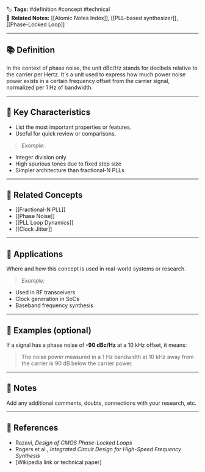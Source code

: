 🏷️ **Tags:** #definition #concept #technical  
🔗 **Related Notes:** [[Atomic Notes Index]], [[PLL-based synthesizer]], [[Phase-Locked Loop]]

---

## 📚 Definition  
In the context of phase noise, the unit dBc/Hz stands for decibels relative to the carrier per Hertz. It's a unit used to express how much power noise power exists in a certain frequency offset from the carrier signal, normalized per 1 Hz of bandwidth.


---

## 🧠 Key Characteristics  
- List the most important properties or features.
- Useful for quick review or comparisons.

> *Example:*  
- Integer division only  
- High spurious tones due to fixed step size  
- Simpler architecture than fractional-N PLLs

---

## 🔁 Related Concepts  
- [[Fractional-N PLL]]  
- [[Phase Noise]]  
- [[PLL Loop Dynamics]]  
- [[Clock Jitter]]

---

## 📖 Applications  
Where and how this concept is used in real-world systems or research.

> *Example:*  
- Used in RF transceivers  
- Clock generation in SoCs  
- Baseband frequency synthesis

---

## 🧩 Examples (optional)  
If a signal has a phase noise of **-90 dBc/Hz** at a 10 kHz offset, it means:
> The noise power measured in a 1 Hz bandwidth at 10 kHz away from the carrier is 90 dB below the carrier power.

---

## 💬 Notes  
Add any additional comments, doubts, connections with your research, etc.

---

## 🔎 References  
- Razavi, *Design of CMOS Phase-Locked Loops*  
- Rogers et al., *Integrated Circuit Design for High-Speed Frequency Synthesis*  
- [Wikipedia link or technical paper]
